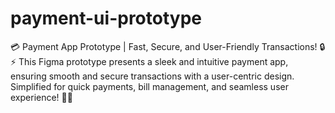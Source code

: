 # payment-ui-prototype
💳 Payment App Prototype | Fast, Secure, and User-Friendly Transactions! 🔒⚡ This Figma prototype presents a sleek and intuitive payment app, ensuring smooth and secure transactions with a user-centric design. Simplified for quick payments, bill management, and seamless user experience! 📲💼
